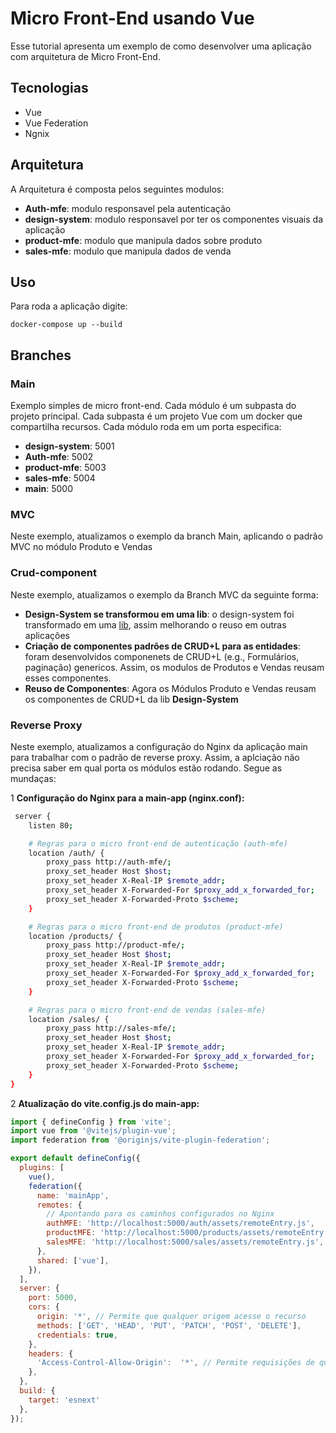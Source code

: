 # Micro Front-End usando Vue
Esse tutorial apresenta um exemplo de como desenvolver uma aplicação com arquitetura de Micro Front-End.

## Tecnologias
* Vue
* Vue Federation
* Ngnix


## Arquitetura
A Arquitetura é composta pelos seguintes modulos:

* **Auth-mfe**: modulo responsavel pela autenticação
* **design-system**: modulo responsavel por ter os componentes visuais da aplicação
* **product-mfe**: modulo que manipula dados sobre produto
* **sales-mfe**: modulo que manipula dados de venda

## Uso

Para roda a aplicação digite: 
```
docker-compose up --build
```

## Branches

### Main
 Exemplo simples de micro front-end. Cada módulo é um subpasta do projeto principal. Cada subpasta é um projeto Vue com um docker que compartilha recursos. Cada módulo roda em um porta especifica:

* **design-system**: 5001
* **Auth-mfe**: 5002
* **product-mfe**: 5003
* **sales-mfe**: 5004
* **main**: 5000

### MVC 
Neste exemplo, atualizamos o exemplo da branch Main, aplicando o padrão MVC no módulo Produto e Vendas

### Crud-component

Neste exemplo, atualizamos o exemplo da Branch MVC da seguinte forma: 
* **Design-System se transformou em uma lib**:  o design-system foi transformado em uma [lib](https://www.npmjs.com/package/design-system-paulossjunior), assim melhorando o reuso em outras aplicações
* **Criação de componentes padrões de CRUD+L para as entidades**: foram desenvolvidos componenets de CRUD+L (e.g., Formulários, paginação) genericos. Assim, os modulos de Produtos e Vendas reusam esses componentes. 
* **Reuso de Componentes**: Agora os Módulos Produto e Vendas reusam os componentes de CRUD+L da lib **Design-System**

### Reverse Proxy

Neste exemplo, atualizamos a configuração do Nginx da aplicação main para trabalhar com o padrão de reverse proxy. Assim, a aplciação não precisa saber em qual porta os módulos estão rodando. Segue as mundaças:

1 **Configuração do Nginx para a main-app (nginx.conf):**
```bash
 server {
    listen 80;

    # Regras para o micro front-end de autenticação (auth-mfe)
    location /auth/ {
        proxy_pass http://auth-mfe/;
        proxy_set_header Host $host;
        proxy_set_header X-Real-IP $remote_addr;
        proxy_set_header X-Forwarded-For $proxy_add_x_forwarded_for;
        proxy_set_header X-Forwarded-Proto $scheme;
    }

    # Regras para o micro front-end de produtos (product-mfe)
    location /products/ {
        proxy_pass http://product-mfe/;
        proxy_set_header Host $host;
        proxy_set_header X-Real-IP $remote_addr;
        proxy_set_header X-Forwarded-For $proxy_add_x_forwarded_for;
        proxy_set_header X-Forwarded-Proto $scheme;
    }

    # Regras para o micro front-end de vendas (sales-mfe)
    location /sales/ {
        proxy_pass http://sales-mfe/;
        proxy_set_header Host $host;
        proxy_set_header X-Real-IP $remote_addr;
        proxy_set_header X-Forwarded-For $proxy_add_x_forwarded_for;
        proxy_set_header X-Forwarded-Proto $scheme;
    }
}

```
2 **Atualização do vite.config.js do main-app:**

```js
import { defineConfig } from 'vite';
import vue from '@vitejs/plugin-vue';
import federation from '@originjs/vite-plugin-federation';

export default defineConfig({
  plugins: [
    vue(),
    federation({
      name: 'mainApp',
      remotes: {
        // Apontando para os caminhos configurados no Nginx
        authMFE: 'http://localhost:5000/auth/assets/remoteEntry.js',
        productMFE: 'http://localhost:5000/products/assets/remoteEntry.js',
        salesMFE: 'http://localhost:5000/sales/assets/remoteEntry.js',
      },
      shared: ['vue'],
    }),
  ],
  server: {
    port: 5000,
    cors: {
      origin: '*', // Permite que qualquer origem acesse o recurso
      methods: ['GET', 'HEAD', 'PUT', 'PATCH', 'POST', 'DELETE'],
      credentials: true,
    },
    headers: {
      'Access-Control-Allow-Origin':  '*', // Permite requisições de qualquer origem
    },
  },
  build: {
    target: 'esnext'
  },
});

```
